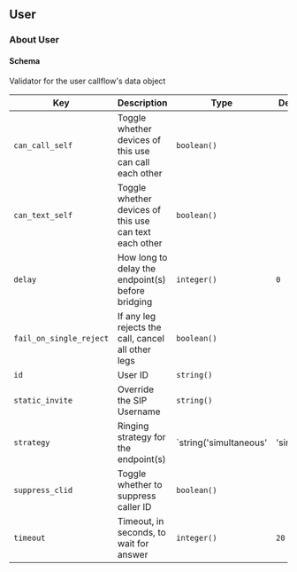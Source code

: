 ## User

### About User

#### Schema

Validator for the user callflow's data object



Key | Description | Type | Default | Required
--- | ----------- | ---- | ------- | --------
`can_call_self` | Toggle whether devices of this use can call each other | `boolean()` |   | `false`
`can_text_self` | Toggle whether devices of this use can text each other | `boolean()` |   | `false`
`delay` | How long to delay the endpoint(s) before bridging | `integer()` | `0` | `false`
`fail_on_single_reject` | If any leg rejects the call, cancel all other legs | `boolean()` |   | `false`
`id` | User ID | `string()` |   | `false`
`static_invite` | Override the SIP Username | `string()` |   | `false`
`strategy` | Ringing strategy for the endpoint(s) | `string('simultaneous' | 'single')` | `simultaneous` | `false`
`suppress_clid` | Toggle whether to suppress caller ID | `boolean()` |   | `false`
`timeout` | Timeout, in seconds, to wait for answer | `integer()` | `20` | `false`



